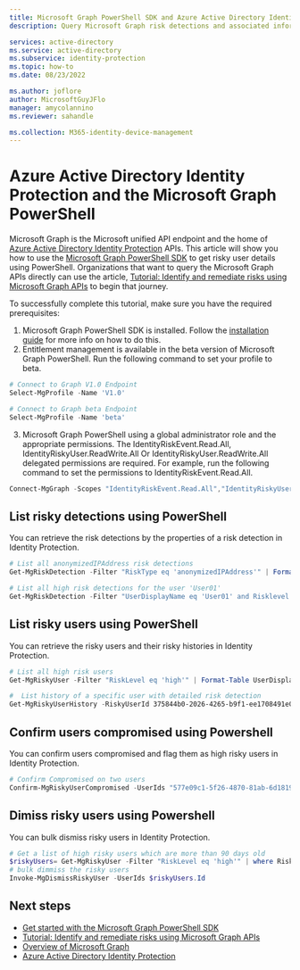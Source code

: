 ```yaml
---
title: Microsoft Graph PowerShell SDK and Azure Active Directory Identity Protection
description: Query Microsoft Graph risk detections and associated information from Azure Active Directory

services: active-directory
ms.service: active-directory
ms.subservice: identity-protection
ms.topic: how-to
ms.date: 08/23/2022

ms.author: joflore
author: MicrosoftGuyJFlo
manager: amycolannino
ms.reviewer: sahandle

ms.collection: M365-identity-device-management
---
```

# Azure Active Directory Identity Protection and the Microsoft Graph PowerShell 

Microsoft Graph is the Microsoft unified API endpoint and the home of [Azure Active Directory Identity Protection](./overview-identity-protection.md) APIs. This article will show you how to use the [Microsoft Graph PowerShell SDK](/powershell/microsoftgraph/get-started) to get risky user details using PowerShell. Organizations that want to query the Microsoft Graph APIs directly can use the article, [Tutorial: Identify and remediate risks using Microsoft Graph APIs](/graph/tutorial-riskdetection-api) to begin that journey.

To successfully complete this tutorial, make sure you have the required prerequisites:

1. Microsoft Graph PowerShell SDK is installed. Follow the [installation guide](/powershell/microsoftgraph/installation?view=graph-powershell-1.0) for more info on how to do this.
2. Entitlement management is available in the beta version of Microsoft Graph PowerShell. Run the following command to set your profile to beta.
```powershell
# Connect to Graph V1.0 Endpoint
Select-MgProfile -Name 'V1.0'

# Connect to Graph beta Endpoint
Select-MgProfile -Name 'beta'
```
3. Microsoft Graph PowerShell using a global administrator role and the appropriate permissions. The IdentityRiskEvent.Read.All, IdentityRiskyUser.ReadWrite.All Or IdentityRiskyUser.ReadWrite.All delegated permissions are required. For example, run the following command to set the permissions to IdentityRiskEvent.Read.All.
```powershell
Connect-MgGraph -Scopes "IdentityRiskEvent.Read.All","IdentityRiskyUser.ReadWrite.All"
```
## List risky detections using PowerShell
You can retrieve the risk detections by the properties of a risk detection in Identity Protection.
```powershell
# List all anonymizedIPAddress risk detections
Get-MgRiskDetection -Filter "RiskType eq 'anonymizedIPAddress'" | Format-Table UserDisplayName, RiskType, RiskLevel, DetectedDateTime

# List all high risk detections for the user 'User01'
Get-MgRiskDetection -Filter "UserDisplayName eq 'User01' and Risklevel eq 'high'" | Format-Table UserDisplayName, RiskType, RiskLevel, DetectedDateTime

```
## List risky users using PowerShell
You can retrieve the risky users and their risky histories in Identity Protection. 
```powershell
# List all high risk users
Get-MgRiskyUser -Filter "RiskLevel eq 'high'" | Format-Table UserDisplayName, RiskDetail, RiskLevel, RiskLastUpdatedDateTime

#  List history of a specific user with detailed risk detection
Get-MgRiskyUserHistory -RiskyUserId 375844b0-2026-4265-b9f1-ee1708491e05| Format-Table RiskDetail, RiskLastUpdatedDateTime, @{N="RiskDetection";E={($_). Activity.RiskEventTypes}}, RiskState, UserDisplayName

```
## Confirm users compromised using Powershell
You can confirm users compromised and flag them as high risky users in Identity Protection.
```powershell
# Confirm Compromised on two users
Confirm-MgRiskyUserCompromised -UserIds "577e09c1-5f26-4870-81ab-6d18194cbb51","bf8ba085-af24-418a-b5b2-3fc71f969bf3"
```
## Dimiss risky users using Powershell
You can bulk dismiss risky users in Identity Protection.
```powershell
# Get a list of high risky users which are more than 90 days old
$riskyUsers= Get-MgRiskyUser -Filter "RiskLevel eq 'high'" | where RiskLastUpdatedDateTime -LT (Get-Date).AddDays(-90)
# bulk dimmiss the risky users
Invoke-MgDismissRiskyUser -UserIds $riskyUsers.Id
```
## Next steps

- [Get started with the Microsoft Graph PowerShell SDK](/powershell/microsoftgraph/get-started)
- [Tutorial: Identify and remediate risks using Microsoft Graph APIs](/graph/tutorial-riskdetection-api)
- [Overview of Microsoft Graph](https://developer.microsoft.com/graph/docs)
- [Azure Active Directory Identity Protection](./overview-identity-protection.md)
